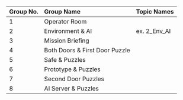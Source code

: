 | Group No. | Group Name                     | Topic Names  |
| :-------- | :----------------------------- | :----------- |
| 1         | Operator Room                  |              |
| 2         | Environment & AI               | ex. 2_Env_AI |
| 3         | Mission Briefing               |              |
| 4         | Both Doors & First Door Puzzle |              |
| 5         | Safe & Puzzles                 |              |
| 6         | Prototype & Puzzles            |              |
| 7         | Second Door Puzzles            |              |
| 8         | AI Server & Puzzles            |              |
